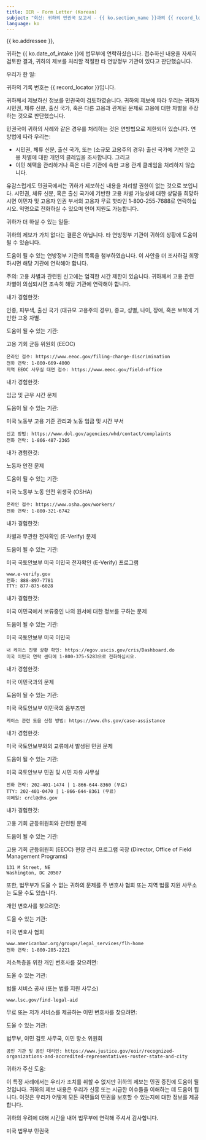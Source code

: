 ```yaml
---
title: IER - Form Letter (Korean)
subject: "회신: 귀하의 민권국 보고서 - {{ ko.section_name }}과의 {{ record_locator }}"
language: ko
---
```

{{ ko.addressee }},

귀하는 {{ ko.date_of_intake }}에 법무부에 연락하셨습니다. 접수하신 내용을 자세히 검토한 결과, 귀하의 제보를 처리할 적절한 타 연방정부 기관이 있다고 판단했습니다.


우리가 한 일:

귀하의 기록 번호는 {{ record_locator }}입니다.

귀하께서 제보하신 정보를 민권국이 검토하였습니다.  귀하의 제보에 따라 우리는 귀하가 시민권, 체류 신분, 출신 국가, 혹은 다른 고용과 관계된 문제로 고용에 대한 차별을 주장하는 것으로 판단했습니다.

민권국이 귀하의 사례와 같은 경우를 처리하는 것은 연방법으로 제한되어 있습니다. 연방법에 따라 우리는:

  - 시민권, 체류 신분, 출신 국가, 또는 (소규모 고용주의 경우) 출신 국가에 기반한 고용 차별에 대한 개인의 클레임을 조사합니다. 그리고
  - 이민 혜택을 관리하거나 혹은 다른 기관에 속한 고용 관계 클레임을 처리하지 않습니다.

유감스럽게도 민권국에서는 귀하가 제보하신 내용을 처리할 권한이 없는 것으로 보입니다. 시민권, 체류 신분, 혹은 출신 국가에 기반한 고용 차별 가능성에 대한 상담을 희망하시면 이민자 및 고용자 인권 부서의 고용자 무료 핫라인 1-800-255-7688로 연락하십시오.  익명으로 전화하실 수 있으며 언어 지원도 가능합니다.


귀하가 더 하실 수 있는 일들:

귀하의 제보가 가치 없다는 결론은 아닙니다.  타 연방정부 기관이 귀하의 상황에 도움이 될 수 있습니다.

도움이 될 수 있는 연방정부 기관의 목록을 첨부하였습니다.  이 사안을 더 조사하길 희망하시면 해당 기관에 연락해야 합니다.

주의: 고용 차별과 관련된 신고에는 엄격한 시간 제한이 있습니다. 귀하께서 고용 관련 차별이 의심되시면 조속히 해당 기관에 연락해야 합니다.


내가 경험한것:

인종, 피부색, 출신 국가 (대규모 고용주의 경우), 종교, 성별, 나이, 장애, 혹은 보복에 기반한 고용 차별.

도움이 될 수 있는 기관:

고용 기회 균등 위원회 (EEOC)

    온라인 접수: https://www.eeoc.gov/filing-charge-discrimination
    전화 연락: 1-800-669-4000
    지역 EEOC 사무실 대면 접수: https://www.eeoc.gov/field-office


내가 경험한것:

임금 및 근무 시간 문제

도움이 될 수 있는 기관:

미국 노동부
고용 기준 관리과 노동 임금 및 시간 부서 

    신고 방법: https://www.dol.gov/agencies/whd/contact/complaints
    전화 연락: 1-866-487-2365


내가 경험한것:

노동자 안전 문제

도움이 될 수 있는 기관:

미국 노동부
노동 안전 위생국 (OSHA) 

    온라인 접수: https://www.osha.gov/workers/
    전화 연락: 1-800-321-6742


내가 경험한것:

차별과 무관한 전자확인 (E-Verify) 문제

도움이 될 수 있는 기관:

미국 국토안보부
미국 이민국 전자확인 (E-Verify) 프로그램

    www.e-verify.gov
    전화: 888-897-7781
    TTY: 877-875-6028


내가 경험한것:

미국 이민국에서 보류중인 나의 원서에 대한 정보를 구하는 문제

도움이 될 수 있는 기관:

미국 국토안보부
미국 이민국

    내 케이스 진행 상황 확인: https://egov.uscis.gov/cris/Dashboard.do
    미국 이민국 연락 센터에 1-800-375-5283으로 전화하십시오.


내가 경험한것:

미국 이민국과의 문제

도움이 될 수 있는 기관:

미국 국토안보부
이민국의 옴부즈맨

    케이스 관련 도움 신청 방법: https://www.dhs.gov/case-assistance


내가 경험한것:

미국 국토안보부와의 교류에서 발생된 민권 문제

도움이 될 수 있는 기관:

미국 국토안보부
민권 및 시민 자유 사무실

    전화 연락: 202-401-1474 | 1-866-644-8360 (무료)
    TTY: 202-401-0470 | 1-866-644-8361 (무료)
    이메일: crcl@dhs.gov


내가 경험한것:

고용 기회 균등위원회와 관련된 문제

도움이 될 수 있는 기관:

고용 기회 균등위원회 (EEOC)
현장 관리 프로그램 국장 (Director, Office of Field Management Programs)

    131 M Street, NE 
    Washington, DC 20507


또한, 법무부가 도울 수 없는 귀하의 문제를 주 변호사 협회 또는 지역 법률 지원 사무소는 도울 수도 있습니다.


개인 변호사를 찾으려면:

도울 수 있는 기관:

미국 변호사 협회

    www.americanbar.org/groups/legal_services/flh-home
    전화 연락: 1-800-285-2221


저소득층을 위한 개인 변호사를 찾으려면:

도울 수 있는 기관:

법률 서비스 공사 (또는 법률 지원 사무소)

    www.lsc.gov/find-legal-aid


무료 또는 저가 서비스를 제공하는 이민 변호사를 찾으려면:

도울 수 있는 기관:

법무부, 이민 검토 사무국, 이민 항소 위원회

    공인 기관 및 공인 대리인: https://www.justice.gov/eoir/recognized-organizations-and-accredited-representatives-roster-state-and-city


귀하가 주신 도움:

이 특정 사례에서는 우리가 조치를 취할 수 없지만 귀하의 제보는 민권 증진에 도움이 될 것입니다. 귀하의 제보 내용은 우리가 신흥 또는 시급한 이슈들을 이해하는 데 도움이 됩니다.  이것은 우리가 어떻게 모든 국민들의 민권을 보호할 수 있는지에 대한 정보를 제공합니다.

귀하의 우려에 대해 시간을 내어 법무부에 연락해 주셔서 감사합니다.


미국 법무부
민권국
